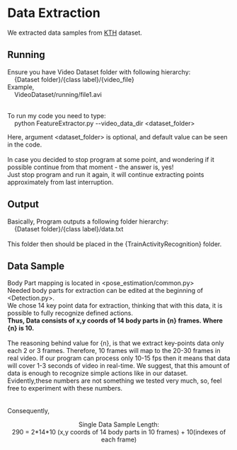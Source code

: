 # Data Extraction
We extracted data samples from [KTH](http://www.nada.kth.se/cvap/actions/) dataset.   

## Running

Ensure you have Video Dataset folder with following hierarchy:   
&nbsp;&nbsp;&nbsp;&nbsp;{Dataset folder}/{class label}/{video_file}<br/>
Example,  
&nbsp;&nbsp;&nbsp;&nbsp;VideoDataset/running/file1.avi
<br/>
<br/>

To run my code you need to type:<br/>
&nbsp;&nbsp;&nbsp;&nbsp;python FeatureExtractor.py --video_data_dir <dataset_folder>

Here, argument <dataset_folder> is optional, and default value can be seen in the code.
<br/>
<br/>
In case you decided to stop program at some point, and wondering if it possible continue
from that moment - the answer is, yes!<br/>
Just stop program and run it again, it will continue extracting points approximately from
last interruption.

## Output
Basically, Program outputs a following folder hierarchy:<br/>
&nbsp;&nbsp;&nbsp;&nbsp;{Dataset folder}/{class label}/data.txt<br/>
<br/>
This folder then should be placed in the {TrainActivityRecognition} folder. 

## Data Sample
Body Part mapping is located in <pose_estimation/common.py><br/>
Needed body parts for extraction can be edited at the beginning of <Detection.py>.
<br/>
We chose 14 key point data for extraction, thinking that with this data, it is 
possible to fully recognize defined actions.<br/>
<b>Thus, Data consists of x,y coords of 14 body parts in {n} frames. Where {n} is 10.</b><br/><br/>
The reasoning behind value for {n}, is that we extract key-points data only each 2 or 3 
frames. Therefore,
10 frames will map to the 20-30 frames in real video. If our program can process only 10-15 fps then it means 
that data will cover 1-3 seconds of video in real-time. We suggest, that this amount of data is enough to 
recognize simple actions like in our dataset.  
Evidently,these numbers are not something we tested very much, so, feel free to experiment with these numbers.<br/>
<br/>
<br/>Consequently,
<p align="center">
Single Data Sample Length:<br/>  
290 = 2*14*10 (x,y coords of 14 body parts in 10 frames) + 10(indexes of each frame)
</p>
